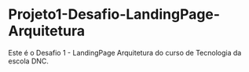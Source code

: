 # Projeto1-Desafio-LandingPage-Arquitetura
Este é o Desafio 1 - LandingPage Arquitetura do curso de Tecnologia da escola DNC.
